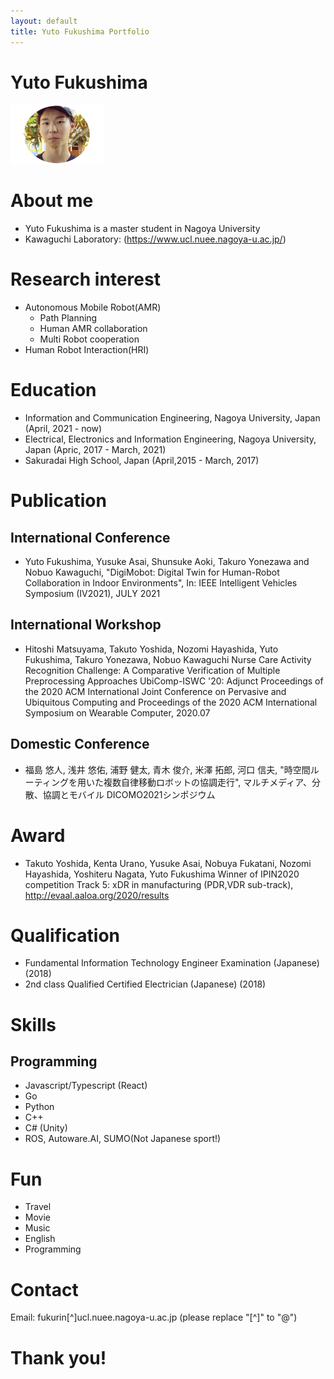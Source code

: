 ```yaml
---
layout: default
title: Yuto Fukushima Portfolio
---
```


# Yuto Fukushima
<img src="assets/img/myself.png" width="150">

# About me
- Yuto Fukushima is a master student in Nagoya University
- Kawaguchi Laboratory: (https://www.ucl.nuee.nagoya-u.ac.jp/)


# Research interest
- Autonomous Mobile Robot(AMR)
  - Path Planning
  - Human AMR collaboration
  - Multi Robot cooperation
- Human Robot Interaction(HRI)


# Education
- Information and Communication Engineering, Nagoya University, Japan (April, 2021 - now)
- Electrical, Electronics and Information Engineering, Nagoya University, Japan (Apric, 2017 - March, 2021) 
- Sakuradai High School, Japan (April,2015 - March, 2017)

# Publication
## International Conference
- Yuto Fukushima, Yusuke Asai, Shunsuke Aoki, Takuro Yonezawa and Nobuo Kawaguchi, "DigiMobot: Digital Twin for Human-Robot Collaboration in Indoor Environments", In: IEEE Intelligent Vehicles Symposium (IV2021), JULY 2021

## International Workshop
- Hitoshi Matsuyama, Takuto Yoshida, Nozomi Hayashida, Yuto Fukushima, Takuro Yonezawa, Nobuo Kawaguchi
Nurse Care Activity Recognition Challenge: A Comparative Verification of Multiple Preprocessing Approaches
UbiComp-ISWC '20: Adjunct Proceedings of the 2020 ACM International Joint Conference on Pervasive and Ubiquitous Computing and Proceedings of the 2020 ACM International Symposium on Wearable Computer, 2020.07

## Domestic Conference 
- 福島 悠人, 浅井 悠佑, 浦野 健太, 青木 俊介, 米澤 拓郎, 河口 信夫, "時空間ルーティングを用いた複数自律移動ロボットの協調走行", マルチメディア、分散、協調とモバイル DICOMO2021シンポジウム


# Award
- Takuto Yoshida, Kenta Urano, Yusuke Asai, Nobuya Fukatani, Nozomi Hayashida, Yoshiteru Nagata, Yuto Fukushima Winner of IPIN2020 competition Track 5: xDR in manufacturing (PDR,VDR sub-track), http://evaal.aaloa.org/2020/results

# Qualification
- Fundamental Information Technology Engineer Examination (Japanese) (2018)
- 2nd class Qualified Certified Electrician (Japanese) (2018)

# Skills
## Programming
- Javascript/Typescript (React)
- Go
- Python 
- C++
- C# (Unity)
- ROS, Autoware.AI, SUMO(Not Japanese sport!)


# Fun
- Travel
- Movie
- Music
- English
- Programming   


# Contact
Email: fukurin[^]ucl.nuee.nagoya-u.ac.jp (please replace "[^]" to "@")

# Thank you!
